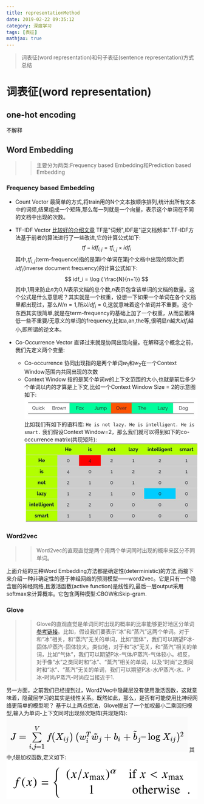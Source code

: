 ```yaml
---
title: representationMethod
date: 2019-02-22 09:35:12
category: 深度学习
tags: [表征]
mathjax: true
---
```


>词表征(word representation)和句子表征(sentence representation)方式总结

# 词表征(word representation)
## one-hot encoding
不解释
## Word Embedding
>>主要分为两类:Frequency based Embedding和Prediction based Embedding

### Frequency based Embedding
* Count Vector
最简单的方式,将train用的N个文本按顺序排列,统计出所有文本中的词频,结果组成一个矩阵,那么每一列就是一个向量，表示这个单词在不同的文档中出现的次数。
* TF-IDF Vector [比较好的介绍文章](http://www.ruanyifeng.com/blog/2013/03/tf-idf.html)
TF是"词频",IDF是"逆文档频率".TF-IDF方法基于前者的算法进行了一些改进,它的计算公式如下:
$$
tf-idf_{i,j} = tf_{i,j} \times idf_i
$$
其中,$tf_{i,j}$(term-frequence)指的是第i个单词在第j个文档中出现的频次;而$idf_i$(inverse document frequency)的计算公式如下:
$$
idf_i = \log ( \frac{N}{n+1})
$$
其中,1用来防止$n$为0,$N$表示文档的总个数,$n$表示包含该单词的文档的数量。这个公式是什么意思呢？其实就是一个权重，设想一下如果一个单词在各个文档里都出现过，那么$N/n=1$,所以$idf_i=0$,这就意味着这个单词并不重要。这个东西其实很简单,就是在term-frequency的基础上加了一个权重，从而显著降低一些不重要/无意义的单词的frequency,比如a,an,the等,很明显$n$越大$idf_i$越小,即所谓的逆文本。

* Co-Occurrence Vector
直译过来就是协同出现向量。在解释这个概念之前，我们先定义两个变量:
    * Co-occurrence
协同出现指的是两个单词$w_1$和$w_2$在一个Context Window范围内共同出现的次数
    * Context Window
指的是某个单词$w$的上下文范围的大小,也就是前后多少个单词以内的才算是上下文,比如一个Context Window Size = 2的示意图如下:
![](/img/contextWindow.png)
比如我们有如下的语料库:
`He is not lazy. He is intelligent. He is smart.`
我们假设Context Window=2，那么我们就可以得到如下的co-occurrence matrix(共现矩阵):
![](/img/co_occurrence_matrix.png)

### Word2vec
>>Word2vec的直观直觉是两个用两个单词同时出现的概率来区分不同单词。

上面介绍的三种Word Embedding方法都是确定性(deterministic)的方法,而接下来介绍一种非确定性的基于神经网络的预测模型——word2vec。它是只有一个隐含层的神经网络,且激活函数(active function)是线性的,最后一层output采用softmax来计算概率。它包含两种模型:CBOW和Skip-gram.

### Glove
>>Glove的直观直觉是单词同时出现的概率的比率能够更好地区分单词[参考链接](http://www.elecfans.com/d/700088.html)。比如，假设我们要表示“冰”和“蒸汽”这两个单词。对于和“冰”相关，和“蒸汽”无关的单词，比如“固体”，我们可以期望P冰-固体/P蒸汽-固体较大。类似地，对于和“冰”无关，和“蒸汽”相关的单词，比如“气体”，我们可以期望P冰-气体/P蒸汽-气体较小。相反，对于像“水”之类同时和“冰”、“蒸汽”相关的单词，以及“时尚”之类同时和“冰”、“蒸汽”无关的单词，我们可以期望P冰-水/P蒸汽-水、P冰-时尚/P蒸汽-时尚应当接近于1.

另一方面，之前我们已经提到过，Word2Vec中隐藏层没有使用激活函数，这就意味着，隐藏层学习的其实是线性关系。既然如此，那么，是否有可能使用比神经网络更简单的模型呢？
基于以上两点想法，Glove提出了一个加权最小二乘回归模型,输入为单词-上下文同时出现频次矩阵(共现矩阵):
![](/img/trainJ.png)
其中,f是加权函数,定义如下:
![](/img/f(x)J.png)